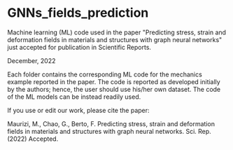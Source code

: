 # GNNs_fields_prediction

Machine learning (ML) code used in the paper "Predicting stress, strain and deformation fields in materials and structures with graph neural networks"
just accepted for publication in Scientific Reports. 

December, 2022

Each folder contains the corresponding ML code for the mechanics example reported in the paper. The code is reported as developed initially by the authors; hence, the user should use his/her own dataset. The code of the ML models can be instead readily used. 

If you use or edit our work, please cite the paper:

Maurizi, M., Chao, G., Berto, F. Predicting stress, strain and deformation fields in materials and structures with graph neural networks. Sci. Rep. (2022) Accepted.
